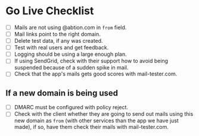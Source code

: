 # Go Live Checklist

- [ ] Mails are not using @abtion.com in `from` field.
- [ ] Mail links point to the right domain.
- [ ] Delete test data, if any was created.
- [ ] Test with real users and get feedback.
- [ ] Logging should be using a large enough plan.
- [ ] If using SendGrid, check with their support how to avoid being suspended because of a sudden spike in mail.
- [ ] Check that the app's mails gets good scores with mail-tester.com.

## If a new domain is being used

- [ ] DMARC must be configured with policy reject.
- [ ] Check with the client whether they are going to send out mails using this new domain as `from` (with other services than the app we have just made), if so, have them check their mails with mail-tester.com.
